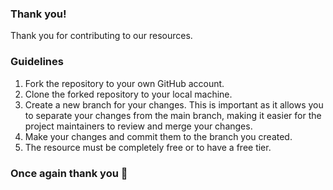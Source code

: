 ### Thank you! 
Thank you for contributing to our resources.

### Guidelines
1. Fork the repository to your own GitHub account.
2. Clone the forked repository to your local machine.
3. Create a new branch for your changes. This is important as it allows you to separate your changes from the main branch, making it easier for the project maintainers to review and merge your changes.
4. Make your changes and commit them to the branch you created.
5. The resource must be completely free or to have a free tier.

### Once again thank you 🤘
